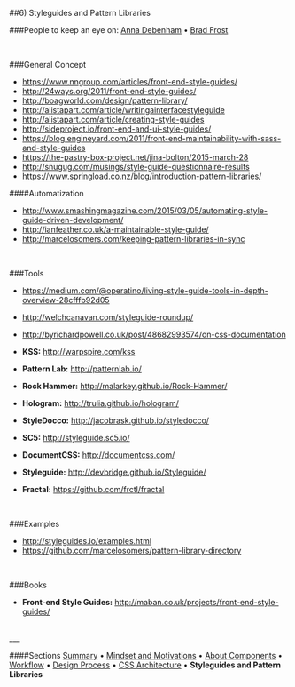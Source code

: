 ##6) Styleguides and Pattern Libraries

###People to keep an eye on:
[Anna Debenham](http://maban.co.uk) • [Brad Frost](http://bradfrost.com/)


<br/>


###General Concept
- https://www.nngroup.com/articles/front-end-style-guides/
- http://24ways.org/2011/front-end-style-guides/
- http://boagworld.com/design/pattern-library/
- http://alistapart.com/article/writingainterfacestyleguide
- http://alistapart.com/article/creating-style-guides
- http://sideproject.io/front-end-and-ui-style-guides/
- https://blog.engineyard.com/2011/front-end-maintainability-with-sass-and-style-guides
- https://the-pastry-box-project.net/jina-bolton/2015-march-28
- http://snugug.com/musings/style-guide-questionnaire-results
- https://www.springload.co.nz/blog/introduction-pattern-libraries/

####Automatization
- http://www.smashingmagazine.com/2015/03/05/automating-style-guide-driven-development/
- http://ianfeather.co.uk/a-maintainable-style-guide/
- http://marcelosomers.com/keeping-pattern-libraries-in-sync


<br/>


###Tools
- https://medium.com/@operatino/living-style-guide-tools-in-depth-overview-28cfffb92d05
- http://welchcanavan.com/styleguide-roundup/
- http://byrichardpowell.co.uk/post/48682993574/on-css-documentation

- **KSS:** http://warpspire.com/kss
- **Pattern Lab:** http://patternlab.io/
- **Rock Hammer:** http://malarkey.github.io/Rock-Hammer/
- **Hologram:** http://trulia.github.io/hologram/
- **StyleDocco:** http://jacobrask.github.io/styledocco/
- **SC5:** http://styleguide.sc5.io/
- **DocumentCSS:** http://documentcss.com/
- **Styleguide:** http://devbridge.github.io/Styleguide/
- **Fractal:** https://github.com/frctl/fractal


<br/>


###Examples
- http://styleguides.io/examples.html
- https://github.com/marcelosomers/pattern-library-directory


<br/>


###Books
- **Front-end Style Guides:** http://maban.co.uk/projects/front-end-style-guides/


<br/>
___

####Sections
[Summary](README.md) • [Mindset and Motivations](mindset-and-motivations.md) • [About Components](about-components.md) • [Workflow](workflow.md) • [Design Process](design-process.md) • [CSS Architecture](css-architecture.md) • **Styleguides and Pattern Libraries**

